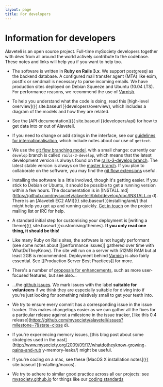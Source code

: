 ```yaml
---
layout: page
title: For developers
---
```


# Information for developers

<p class="lead">
    Alaveteli is an open source project. Full-time mySociety developers together with devs from all around the world actively contribute to the codebase. These notes and links will help you if you want to help too. 
</p>

* The software is written in **Ruby on Rails 3.x**. We support postgresql as
  the backend database. A configured mail transfer agent (MTA) like exim,
  postfix or sendmail is necessary to parse incoming emails. We have production
  sites deployed on Debian Squeeze and Ubuntu (10.04 LTS). For performance
  reasons, we recommend the use of [Varnish](https://www.varnish-cache.org).

* To help you understand what the code is doing, read this [high-level
  overview]({{ site.baseurl }}developers/overview), which includes a diagram of
  the models and how they are related.

* See the [API documentation]({{ site.baseurl }}developers/api) for how to get
  data into or out of Alaveteli.

* If you need to change or add strings in the interface, see our [guidelines
  for internationalisation](http://mysociety.github.io/internationalization.html
  ), which include notes about our use of `gettext`.

* We use the [git flow branching
  model](http://nvie.com/posts/a-successful-git-branching-model/), with a small
  change: currently our `develop` branch is called `rails-3-develop`, which
  means that the latest development version is always found on the
  [rails-3-develop
  branch](https://github.com/mysociety/alaveteli/tree/rails-3-develop). The
  latest stable version is always on the [master
  branch](https://github.com/mysociety/alaveteli). If you plan to collaborate
  on the software, you may find the [git flow
  extensions](https://github.com/nvie/gitflow) useful.

* Installing the software is a little involved, though it's getting easier. If
  you stick to Debian or Ubuntu, it should be possible to get a running version
  within a few hours. The documentation is in
  [INSTALL.md](https://github.com/mysociety/alaveteli/blob/develop/doc/INSTALL.m
  d). There is an [Alaveteli EC2 AMI]({{ site.baseurl }}installing/ami/) that
  might help you get up and running quickly. [Get in
  touch](http://www.alaveteli.org/contact/) on the project mailing list or IRC
  for help.

* A standard initial step for customising your deployment is [writing a
  theme]({{ site.baseurl }}customising/themes). **If you only read one thing,
  it should be this!**

* Like many Ruby on Rails sites, the software is not hugely performant (see
  some notes about [[performance issues]] gathered over time with
  WhatDoTheyKnow). The site will run on a server with 512MB RAM but at least
  2GB is recommended. Deployment behind [Varnish](https://www.varnish-cache.org) is also fairly essential. See
  [[Production Server Best Practices]] for more.

* There's a number of [proposals for enhancements](https://github.com/mysociety/alaveteli/wiki/Proposals-for-enhancements),
  such as more user-focused features, but see also...
  
* ...the [github issues](https://github.com/mysociety/alaveteli/issues). We
  mark issues with the label **suitable for volunteers** if we think they are
  especially suitable for diving into if you're just looking for something
  relatively small to get your teeth into.

* We try to ensure every commit has a corresponding issue in the issue tracker.
  This makes changelogs easier as we can gather all the fixes for a particular
  release against a milestone in the issue tracker, [like this 0.4
  release](https://github.com/mysociety/alaveteli/issues?milestone=7&state=close
  d).

* If you're experiencing memory issues, [this blog post about some strategies
  used in the
  past](http://www.mysociety.org/2009/09/17/whatdotheyknow-growing-pains-and-rub
  y-memory-leaks/) might be useful.

* If you're coding on a mac, see these [MacOS X installation notes]({{ site.baseurl }}installing/macos). <!-- [[OS X Quickstart]] -->

* We try to adhere to similar good practice across all our projects: see
  [mysociety.github.io](http://mysociety.github.io/) for things like our
  [coding standards](http://mysociety.github.io/coding-standards.html)
